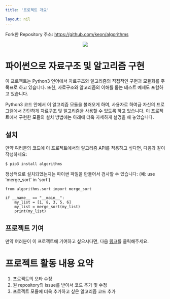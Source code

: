 ```yaml
---
title: '프로젝트 개요'

layout: nil
---
```


Fork한 Repository 주소: https://github.com/keon/algorithms
<br>
<p align="center"><img src="https://raw.githubusercontent.com/keon/algorithms/master/docs/source/_static/logo/logotype1blue.png"></p>

# 파이썬으로 자료구조 및 알고리즘 구현

<p>이 프로젝트는 Python3 언어에서 자료구조와 알고리즘의 직접적인 구현과 모듈화를 주 목표로 하고 있습니다. 또한, 자료구조와 알고리즘의 이해를 돕는 테스트 예제도 포함하고 있습니다.</p>
<p>Python3 코드 안에서 이 알고리즘 모듈을 불러오게 하여, 사용자로 하여금 자신의 프로그램에서 간단하게 자료구조 및 알고리즘을 사용할 수 있도록 하고 있습니다.
    이 프로젝트에서 구현한 모듈의 설치 방법에는 아래에 더욱 자세하게 설명을 해 놓았습니다.</p>

## 설치
만약 여러분의 코드에 이 프로젝트에서의 알고리즘 API를 적용하고 싶다면, 다음과 같이 작성하세요:

    $ pip3 install algorithms

정상적으로 설치되었는지는 파이썬 파일을 만들어서 검사할 수 있습니다: (예: use 'merge_sort' in 'sort')

```python3
from algorithms.sort import merge_sort

if __name__ == "__main__":
    my_list = [1, 8, 3, 5, 6]
    my_list = merge_sort(my_list)
    print(my_list)
```

## 프로젝트 기여
만약 여러분이 이 프로젝트에 기여하고 싶으시다면, 다음 <a href="https://github.com/keon/algorithms/blob/master/CONTRIBUTING.md">링크</a>를 클릭해주세요.

# 프로젝트 활동 내용 요약
1. 프로젝트의 오타 수정
2. 원 repository의 issue를 받아서 코드 추가 및 수정
3. 프로젝트 모듈에 더욱 추가하고 싶은 알고리즘 코드 추가
